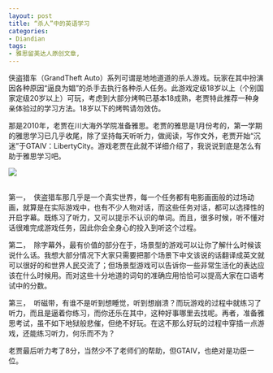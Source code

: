 ```yaml
---
layout: post
title: “杀人”中的英语学习
categories:
- Diandian
tags:
- 雅思留美达人原创文章, 
---
```

<p>侠盗猎车（GrandTheft Auto）系列可谓是地地道道的杀人游戏。玩家在其中扮演因各种原因“逼良为娼”的杀手去执行各种杀人任务。此游戏定级18岁以上（个别国家定级20岁以上）可玩，考虑到大部分烤鸭已基本18成熟，老贾特此推荐一种身亲体验过的学习方法。18岁以下的烤鸭请勿效仿。</p>
<p>那是2010年，老贾在川大海外学院准备雅思。老贾的雅思是1月份考的，第一学期的雅思学习已几乎收尾，除了坚持每天听听力，做阅读，写作文外，老贾开始“沉迷”于GTAIV：LibertyCity。游戏老贾在此就不详细介绍了，我说说到底是怎么有助于雅思学习吧。</p>
<p><img src="http://m3.img.srcdd.com/farm4/d/2012/0627/10/AB6F0092DB914DCFFC2B1DBF01EEEB30_B500_900_500_377.JPEG" /><br /><br /></p>
<p>第一，&nbsp;&nbsp;侠盗猎车那几乎是一个真实世界，每一个任务都有电影画面般的过场动画，就算是在实际游戏中，也有不少人物对话，而这些任务对话，都可以选择性的开启字幕。既练习了听力，又可以提示不认识的单词。而且，很多时候，听不懂对话很难完成游戏任务，因此你会全身心的投入到听这个过程。</p>
<p>第二，&nbsp;&nbsp;除字幕外，最有价值的部分在于，场景型的游戏可以让你了解什么时候该说什么话。我想大部分情况下大家只需要把那个场景下中文该说的话翻译成英文就可以很好的和世界人民交流了；但场景型游戏可以告诉你一些非常生活化的表达应该在什么时候用。而对这些十分地道的词句的准确应用恰恰可以提高大家在口语考试中的分数。</p>
<p>第三，&nbsp;&nbsp;听磁带，有谁不是听到想睡觉，听到想崩溃？而玩游戏的过程中就练习了听力，而且是逼着你练习，而你还乐在其中，这种好事哪里去找呢。再者，准备雅思考试，虽不如下地狱般悲催，但绝不好玩。在这不那么好玩的过程中穿插一点游戏，还能练习听力，何乐而不为？</p>
<p>老贾最后听力考了8分，当然少不了老师们的帮助，但GTAIV，也绝对是功臣一位。</p>
<p></p>
